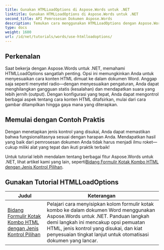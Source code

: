 ```yaml
---
title: Gunakan HTMLLoadOptions di Aspose.Words untuk .NET
linktitle: Gunakan HTMLLoadOptions di Aspose.Words untuk .NET
second_title: API Pemrosesan Dokumen Aspose.Words
description: Temukan cara menggunakan HTMLLoadOptions dengan Aspose.Words untuk .NET secara efisien dalam tutorial lengkap kami. Pelajari tentang fitur, kiat, dan contoh praktis.
type: docs
weight: 1600
url: /id/net/tutorials/words/use-htmlloadoptions/
---
```

## Perkenalan
 
Saat bekerja dengan Aspose.Words untuk .NET, memahami HTMLLoadOptions sangatlah penting. Opsi ini memungkinkan Anda untuk menyesuaikan cara konten HTML dimuat ke dalam dokumen Word. Anggap saja seperti menyetel radio—dengan menyesuaikan pengaturan, Anda dapat menghilangkan gangguan statis (kesalahan) dan mendapatkan suara yang lebih jernih (output). Dengan konfigurasi yang tepat, Anda dapat mengontrol berbagai aspek tentang cara konten HTML ditafsirkan, mulai dari cara gambar ditampilkan hingga gaya mana yang diterapkan.  

## Memulai dengan Contoh Praktis  

Dengan menetapkan jenis kontrol yang disukai, Anda dapat memastikan bahwa fungsionalitasnya sesuai dengan harapan Anda. Mendapatkan hasil yang baik dari pemrosesan dokumen Anda tidak harus menjadi ilmu roket—cukup miliki alat yang tepat dan ikuti praktik terbaik!

 Untuk tutorial lebih mendalam tentang berbagai fitur Aspose.Words untuk .NET, lihat artikel kami yang lain, seperti[Bidang Formulir Kotak Kombo HTML dengan Jenis Kontrol Pilihan](./html-combo-box-form-fields-with-preferred-control-types/).

 ## Gunakan Tutorial HTMLLoadOptions
| Judul | Keterangan |
| --- | --- |
| [Bidang Formulir Kotak Kombo HTML dengan Jenis Kontrol Pilihan](./html-combo-box-form-fields-with-preferred-control-types/) | Pelajari cara menyisipkan kolom formulir kotak kombo ke dalam dokumen Word menggunakan Aspose.Words untuk .NET. Panduan langkah demi langkah ini mencakup opsi pemuatan HTML, jenis kontrol yang disukai, dan kiat penyesuaian tingkat lanjut untuk otomatisasi dokumen yang lancar. |